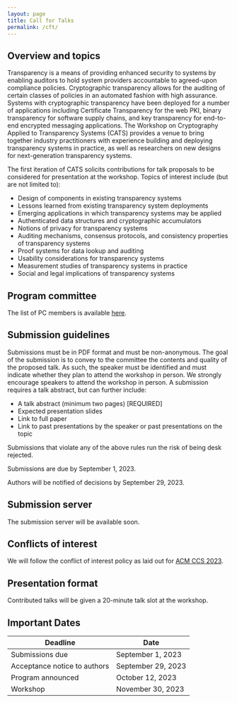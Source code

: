 ```yaml
---
layout: page
title: Call for Talks 
permalink: /cft/
---
```


## Overview and topics

Transparency is a means of providing enhanced security to systems by enabling
auditors to hold system providers accountable to agreed-upon compliance
policies.  Cryptographic transparency allows for the auditing of certain
classes of policies in an automated fashion with high assurance.  Systems with
cryptographic transparency have been deployed for a number of applications
including Certificate Transparency for the web PKI, binary transparency for
software supply chains, and key transparency for end-to-end encrypted
messaging applications.  The Workshop on Cryptography Applied to Transparency
Systems (CATS) provides a venue to bring together industry practitioners with
experience building and deploying transparency systems in practice, as well as
researchers on new designs for next-generation transparency systems.

The first iteration of CATS solicits contributions for talk proposals to be
considered for presentation at the workshop.  Topics of interest include (but
are not limited to):

* Design of components in existing transparency systems
* Lessons learned from existing transparency system deployments
* Emerging applications in which transparency systems may be applied
* Authenticated data structures and cryptographic accumulators
* Notions of privacy for transparency systems
* Auditing mechanisms, consensus protocols, and consistency properties of transparency systems
* Proof systems for data lookup and auditing
* Usability considerations for transparency systems
* Measurement studies of transparency systems in practice
* Social and legal implications of transparency systems

## Program committee

The list of PC members is available [here](/organization).

## Submission guidelines

Submissions must be in PDF format and must be non-anonymous.  The goal of the submission is to convey to the committee the contents and quality of the proposed talk.  As such, the speaker must be identified and must indicate whether they plan to attend the workshop in person.  We strongly encourage speakers to attend the workshop in person.  A submission requires a talk abstract, but can further include:

* A talk abstract (minimum two pages) [REQUIRED]
* Expected presentation slides
* Link to full paper
* Link to past presentations by the speaker or past presentations on the topic

Submissions that violate any of the above rules run the risk of being desk rejected.

Submissions are due by September 1, 2023.

Authors will be notified of decisions by September 29, 2023.

## Submission server

The submission server will be available soon.

## Conflicts of interest

We will follow the conflict of interest policy as laid out for [ACM CCS 2023](https://www.sigsac.org/ccs/CCS2023/call-for-paper.html).

## Presentation format

Contributed talks will be given a 20-minute talk slot at the workshop.

## Important Dates

| Deadline | Date |
| -------- | ---- |
| Submissions due | September 1, 2023 |
| Acceptance notice to authors | September 29, 2023 |
| Program announced | October 12, 2023 |
| Workshop | November 30, 2023 |

